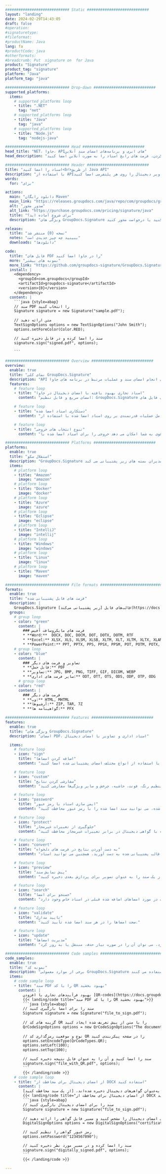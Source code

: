 ```yaml
---
############################# Static ############################
layout: "landing"
date: 2024-02-29T14:43:05
draft: false
#operation: 
#signaturetype: 
#fileformat: 
#productName: Java
lang: fa
#productCode: java
#otherformats: 
#breadcrumb: Put  signature on  for Java
product: "Signature"
product_tag: "signature"
platform: "Java"
platform_tag: "java"

############################# Drop-down ############################
supported_platforms:
  items:
    # supported_platforms loop
    - title: ".NET"
      tag: "net"
    # supported_platforms loop
    - title: "Java"
      tag: "java"
    # supported_platforms loop
    - title: "Node.js"
      tag: "nodejs-java"

############################# Head ############################
head_title: "NET، جاوا، APIهای ابری و برنامه‌های امضای سند آنلاین"
head_description: "راه حل امضای الکترونیک سند یکپارچه برای دات نت، جاوا و برنامه های کاربردی مبتنی بر ابر دریافت کنید. با استفاده از قابلیت ساده کشیدن و رها کردن، فرمت های رایج اسناد را به صورت آنلاین امضا کنید"

############################# Header ############################
title: "اسناد را امضا کنید<br>از طریق Java API"
description: "با استفاده از APIهای منعطف و راه حل های مبتنی بر برنامه برای برنامه نویسان و کاربران نهایی، اسناد و تصاویر دیجیتال را روی هر پلتفرمی امضا کنید."
words:
  for: "برای"

actions:
  main: "دانلود رایگان Maven"
  main_link: "https://releases.groupdocs.com/java/repo/com/groupdocs/groupdocs-signature/"
  alt: "صدور مجوز"
  alt_link: "https://purchase.groupdocs.com/pricing/signature/java"
  title: "برای شروع آماده اید؟"
  description: "ویژگی های GroupDocs.Signature را به صورت رایگان امتحان کنید یا درخواست مجوز کنید"

release:
  title: "نسخه {0} منتشر شد"
  notes: "ببینید چه چیز جدیدی است"
  downloads: "دانلودها"

code:
  title: "فایل های PDF را در جاوا امضا کنید"
  more: "نمونه های بیشتر"
  more_link: "https://github.com/groupdocs-signature/GroupDocs.Signature-for-Java"
  install: |
    <dependency>
      <groupId>com.groupdocs</groupId>
      <artifactId>groupdocs-signature</artifactId>
      <version>{0}</version>
    </dependency>
  content: |
    ```java {style=abap}  
    // سند PDF را انتخاب کنید
    Signature signature = new Signature("sample.pdf");
    
    // متن ارائه دهید
    TextSignOptions options = new TextSignOptions("John Smith");
    options.setForeColor(Color.RED);

    // سند را امضا کرده و در فایل ذخیره کنید
    signature.sign("signed.pdf", options);
    
    ```

############################# Overview ############################
overview:
  enable: true
  title: "نمای کلی GroupDocs.Signature"
  description: "API برای انجام امضای سند و عملیات مرتبط در برنامه های جاوا"
  features:
    # feature loop
    - title: "اسناد تجاری بهبود یافته با امضای دیجیتال در جاوا"
      content: "امضای سریع و قابل تنظیم: GroupDocs.Signature برای جاوا طیف گسترده ای از گزینه های امضای دیجیتال را برای فایل های PDF، تصاویر و اسناد آفیس ارائه می دهد. می‌توانید از متن، بارکد، کدهای QR، گواهی‌های دیجیتال، تصاویر یا ابرداده‌های پنهان استفاده کنید. پردازش اسناد سریع و کارآمد است."

    # feature loop
    - title: "دستکاری اسناد امضا شده"
      content: "پردازش سند پیشرفته شامل عملیات قدرتمندی بر روی اسناد امضا شده با استفاده از GroupDocs.Signature برای جاوا است. می توانید امضاهایی را که به اسناد تجاری اضافه شده اند با استفاده از معیارهای مفید مختلف جستجو و تأیید کنید. علاوه بر این، می‌توانید به اطلاعات دقیق درباره سند دسترسی داشته باشید یا تصاویر پیش‌نمایش صفحات آن را دریافت کنید."

    # feature loop
    - title: "تنوع انتخاب های خروجی"
      content: "گزینه های امضای قوی به شما امکان می دهد خروجی را برای اسناد امضا شده با GroupDocs.Signature برای جاوا سفارشی کنید. شما می توانید دقیقاً هر امضا را در هر صفحه سند قرار دهید و ظاهر آن را به روش های مختلف پیکربندی کنید. Java API از ذخیره اسناد تجاری امضا شده در قالب های متعدد پشتیبانی شده پشتیبانی می کند و گزینه هایی را برای ایمن سازی آنها با رمزهای عبور ارائه می دهد."

############################# Platforms ############################
platforms:
  enable: true
  title: "استقلال سکو"
  description: "GroupDocs.Signature برای جاوا از سیستم عامل ها، چارچوب ها و مدیران بسته های زیر پشتیبانی می کند"
  items:
    # platform loop
    - title: "Amazon"
      image: "amazon"
    # platform loop
    - title: "Docker"
      image: "docker"
    # platform loop
    - title: "Azure"
      image: "azure"
    # platform loop
    - title: "Eclipse"
      image: "eclipse"
    # platform loop
    - title: "IntelliJ"
      image: "intellij"
    # platform loop
    - title: "Windows"
      image: "windows"
    # platform loop
    - title: "Linux"
      image: "linux"
    # platform loop
    - title: "Maven"
      image: "maven"

############################# File formats ############################
formats:
  enable: true
  title: "فرمت های فایل پشتیبانی شده"
  description: |
    GroupDocs.Signature قالب‌های فایل [زیر پشتیبانی می‌کند](https://docs.groupdocs.com/signature/java/supported-document-formats/) برای جاوا از عملیات با.
  groups:
    # group loop
    - color: "green"
      content: |
        ### فرمت های مایکروسافت آفیس
        * **Word:**  DOCX, DOC, DOCM, DOT, DOTX, DOTM, RTF
        * **Excel:** XLSX, XLS, XLSM, XLSB, XLTM, XLT, XLTM, XLTX, XLAM, SXC, SpreadsheetML
        * **PowerPoint:** PPT, PPTX, PPS, PPSX, PPSM, POT, POTM, POTX, PPTM
    # group loop
    - color: "blue"
      content: |
        ### تصاویر و فرمت های دیگر
        * **قابل حمل:** PDF
        * **تصاویر:** JPG, BMP, PNG, TIFF, GIF, DICOM, WEBP
        * **سایر فرمت های اداری:** ODT, OTT, OTS, ODS, ODP, OTP, ODG
      # group loop
    - color: "red"
      content: |
        ### فرمت های دیگر
        * **وب:** HTML, MHTML
        * **آرشیوها:** ZIP, TAR, 7Z
        * **گواهینامه ها:** PFX

############################# Features ############################
features:
  enable: true
  title: "ویژگی های GroupDocs.Signature"
  description: "امضای PDF، اسناد اداری و تصاویر با امضای دیجیتال"

  items:
    # feature loop
    - icon: "sign"
      title: "اضافه کردن امضاها"
      content: "با قرار دادن یک امضای دیجیتال دقیقاً در هر موقعیتی در هر صفحه، یک سند را با استفاده از انواع مختلف امضای پشتیبانی شده امضا کنید."

    # feature loop
    - icon: "custom"
      title: "سفارشی کردن نتایج"
      content: "برای دستیابی به نتیجه دلخواه، ظاهر امضا را با تنظیم رنگ، فونت، حاشیه، چرخش و سایر ویژگی‌ها سفارشی کنید."

    # feature loop
    - icon: "password"
      title: "ایمن سازی اسناد با رمز عبور"
      content: "برای بسیاری از انواع سند پشتیبانی شده، می توانید سند امضا شده را با رمز عبور محافظت کنید."

    # feature loop
    - icon: "protect"
      title: "جلوگیری از تغییرات غیرمجاز"
      content: "از اسناد تجاری مهم امضا شده با گواهی دیجیتال در برابر تغییرات غیرمجاز محافظت کنید."

    # feature loop
    - icon: "convert"
      title: "به دست آوردن نتایج در فرمت های دلخواه"
      content: "به راحتی فایل های نتیجه امضا شده را در هر قالب پشتیبانی شده به دست آورید. همچنین می توانید اسناد MS Word را بدون زحمت به PDF تبدیل کنید."

    # feature loop
    - icon: "preview"
      title: "پیش نمایش سند"
      content: "هر صفحه از یک سند را به عنوان تصویر برای پردازش بعدی ذخیره کنید."

    # feature loop
    - icon: "search"
      title: "جستجو برای امضا"
      content: "امکان دریافت اطلاعات در مورد امضاهای اضافه شده قبلی در اسناد خاص وجود دارد."

    # feature loop
    - icon: "validate"
      title: "تایید مدارک"
      content: "صحت امضاها را در هر سند امضا شده تأیید کنید."

    # feature loop
    - icon: "update"
      title: "مدیریت امضاها"
      content: "هنگامی که یک امضا در صفحه سند قرار می گیرد، می توان آن را در صورت نیاز حذف، منتقل یا به روز کرد."

############################# Code samples ############################
code_samples:
  enable: true
  title: "نمونه کد"
  description: "برخی از موارد معمولی GroupDocs.Signature برای عملیات جاوا استفاده می کنند"
  items:
    # code sample loop
    - title: "سند PDF را با کد QR بهبود بخشید"
      content: |
        بهبود فرآیندهای تجاری با افزودن [QR-codes](https://docs.groupdocs.com/signature/java/esign-document-with-qr-code-signature/) به صفحات خاصی از اسناد PDF می تواند ارزشمند باشد. مثالی از نحوه افزودن کد QR با استفاده از GroupDocs.Signature برای جاوا وجود دارد.
        {{< landing/code title="سند PDF را با کد QR بهبود بخشید">}}
        ```java {style=abap}
        // سند را برای امضا بارگیری کنید
        Signature signature = new Signature("file_to_sign.pdf");
        
        // گزینه های کد QR را با متن از پیش تعریف شده ایجاد کنید
        QrCodeSignOptions options = new QrCodeSignOptions("The document is approved by John Smith");
        
        // نوع و موقعیت رمزگذاری کد QR را در صفحه پیکربندی کنید
        options.setEncodeType(QrCodeTypes.QR);
        options.setLeft(100);
        options.setTop(100);

        // سند را امضا کنید و آن را به عنوان فایل نتیجه ذخیره کنید
        signature.sign("file_with_QR.pdf", options);
        ```
        {{< /landing/code >}}
    # code sample loop
    - title: "از امضای دیجیتال برای محافظت از DOCX استفاده کنید"
      content: |
        می‌توانید با استفاده از امضاهای شخصی یا شرکتی که به‌عنوان گواهی‌های دیجیتال ذخیره شده‌اند، [از یک سند محافظت کنید](https://docs.groupdocs.com/signature/java/esign-document-with-digital-signature/). اسناد ایمن شده با گواهی را نمی توان بدون باطل کردن امضا تغییر داد.
        {{< landing/code title="از امضای دیجیتال برای محافظت از DOCX استفاده کنید">}}
        ```java {style=abap}   
        // سند را برای امضای دیجیتال بارگیری کنید
        Signature signature = new Signature("file_to_sign.pdf");
        
        // گزینه های امضای دیجیتال را مشخص کنید و مسیر فایل گواهی را ارائه دهید
        DigitalSignOptions options = new DigitalSignOptions("certificate.pfx");

        // رمز عبور گواهی را تنظیم کنید
        options.setPassword("1234567890");

        // سند را امضا کرده و در مسیر مورد نظر ذخیره کنید
        signature.sign("digitally_signed.pdf", options);
        ```
        {{< /landing/code >}}

---
```

